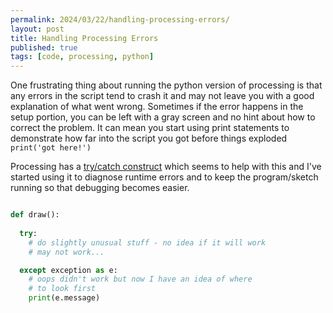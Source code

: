 ```yaml
---
permalink: 2024/03/22/handling-processing-errors/
layout: post
title: Handling Processing Errors
published: true
tags: [code, processing, python]
---
```


One frustrating thing about running the python version of processing is that any errors in the script tend to crash it and may not leave you with a good explanation of what went wrong. Sometimes if 
the error happens in the setup portion, you can be left with a gray screen and no hint about how to correct the problem. It can mean you start using print statements to demonstrate how far into the script 
you got before things exploded ```print('got here!')``` 

Processing has a [try/catch construct](https://py.processing.org/reference/try) which seems to help with this and I've started using it to diagnose runtime errors and to keep the program/sketch running so that debugging becomes easier. 

```python

def draw():
        
  try:
    # do slightly unusual stuff - no idea if it will work
    # may not work...

  except exception as e:
    # oops didn't work but now I have an idea of where
    # to look first
    print(e.message)

```
